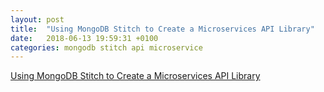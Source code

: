 ```yaml
---
layout: post
title:  "Using MongoDB Stitch to Create a Microservices API Library"
date:   2018-06-13 19:59:31 +0100
categories: mongodb stitch api microservice
---
```

[Using MongoDB Stitch to Create a Microservices API Library
](https://github.com/wbleonard/stitch-api-react/blob/master/README.md)
